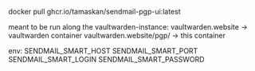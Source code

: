 docker pull ghcr.io/tamaskan/sendmail-pgp-ui:latest

meant to be run along the vaultwarden-instance:
vaultwarden.website -> vaultwarden container
vaultwarden.website/pgp/ -> this container

env:
SENDMAIL_SMART_HOST
SENDMAIL_SMART_PORT
SENDMAIL_SMART_LOGIN
SENDMAIL_SMART_PASSWORD
